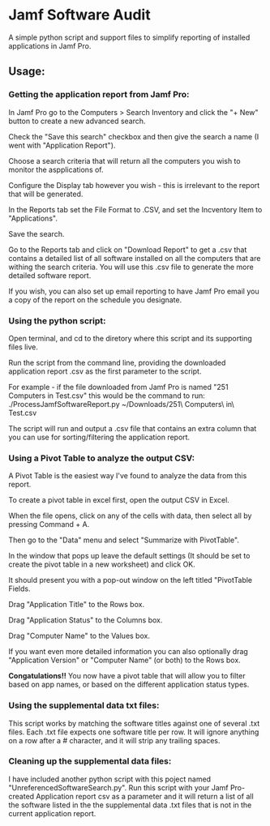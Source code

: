 # Jamf Software Audit

A simple python script and support files to simplify reporting of installed applications in Jamf Pro.

## Usage:

### Getting the application report from Jamf Pro:

In Jamf Pro go to the Computers > Search Inventory and click the "+ New" button to create a new advanced search.

Check the "Save this search" checkbox and then give the search a name (I went with "Application Report").

Choose a search criteria that will return all the computers you wish to monitor the aspplications of.

Configure the Display tab however you wish - this is irrelevant to the report that will be generated.

In the Reports tab set the File Format to .CSV, and set the Incventory Item to "Applications".

Save the search.

Go to the Reports tab and click on "Download Report" to get a .csv that contains a detailed list of all software installed on all the computers that are withing the search criteria.
You will use this .csv file to generate the more detailed software report.

If you wish, you can also set up email reporting to have Jamf Pro email you a copy of the report on the schedule you designate.

### Using the python script:

Open terminal, and cd to the diretory where this script and its supporting files live.

Run the script from the command line, providing the downloaded application report .csv as the first parameter to the script.

For example - if the file downloaded from Jamf Pro is named "251 Computers in Test.csv" this would be the command to run:
./ProcessJamfSoftwareReport.py ~/Downloads/251\ Computers\ in\ Test.csv

The script will run and output a .csv file that contains an extra column that you can use for sorting/filtering the application report.

### Using a Pivot Table to analyze the output CSV:

A Pivot Table is the easiest way I've found to analyze the data from this report. 

To create a pivot table in excel first, open the output CSV in Excel. 

When the file opens, click on any of the cells with data, then select all by pressing Command + A. 

Then go to the "Data" menu and select "Summarize with PivotTable". 

In the window that pops up leave the default settings (It should be set to create the pivot table in a new worksheet) and click OK.

It should present you with a pop-out window on the left titled "PivotTable Fields.

Drag "Application Title" to the Rows box.

Drag "Application Status" to the Columns box.

Drag "Computer Name" to the Values box.

If you want even more detailed information you can also optionally drag "Application Version" or "Computer Name" (or both) to the Rows box.

**Congatulations!!** You now have a pivot table that will allow you to filter based on app names, or based on the different application status types.

### Using the supplemental data txt files:

This script works by matching the software titles against one of several .txt files. Each .txt file expects one software title per row. It will ignore anything on a row after a # character, and it will strip any trailing spaces.

### Cleaning up the supplemental data files:

I have included another python script with this poject named "UnreferencedSoftwareSearch.py". Run this script with your Jamf Pro-created Application report csv as a parameter and it will return a list of all the software listed in the the supplemental data .txt files that is not in the current application report.







